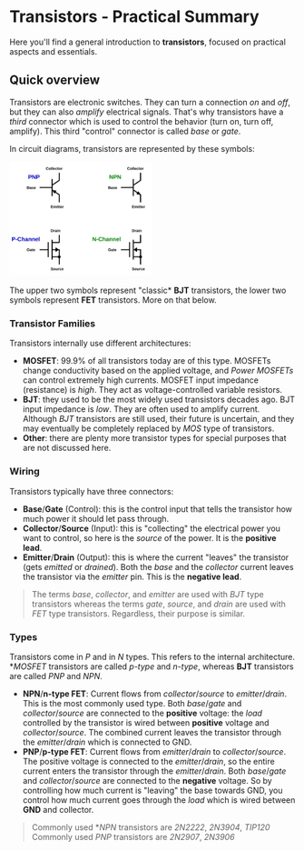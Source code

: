 # Transistors - Practical Summary
Here you'll find a general introduction to **transistors**, focused on practical aspects and essentials. 

## Quick overview
Transistors are electronic switches. They can turn a connection *on* and *off*, but they can also *amplify* electrical signals. That's why transistors have a *third* connector which is used to control the behavior (turn on, turn off, amplify). This third "control" connector is called *base* or *gate*.

In circuit diagrams, transistors are represented by these symbols:

<img src="/Images/transistor_symbols.svg" width="50%" height="50%" />

The upper two symbols represent "classic* **BJT** transistors, the lower two symbols represent **FET** transistors. More on that below. 

### Transistor Families

Transistors internally use different architectures:

* **MOSFET**: 99.9% of all transistors today are of this type. MOSFETs change conductivity based on the applied voltage, and *Power MOSFETs* can control extremely high currents. MOSFET input impedance (resistance) is *high*. They act as voltage-controlled variable resistors.
* **BJT**: they used to be the most widely used transistors decades ago. BJT input impedance is *low*. They are often used to amplify current. Although *BJT* transistors are still used, their future is uncertain, and they may eventually be completely replaced by *MOS* type of transistors.
* **Other**: there are plenty more transistor types for special purposes that are not discussed here.


### Wiring

Transistors typically have three connectors:

* **Base**/**Gate** (Control): this is the control input that tells the transistor how much power it should let pass through. 
* **Collector**/**Source** (Input): this is "collecting" the electrical power you want to control, so here is the *source* of the power. It is the **positive lead**.
* **Emitter**/**Drain** (Output): this is where the current "leaves" the transistor (gets *emitted* or *drained*). Both the *base* and the *collector* current leaves the transistor via the *emitter* pin. This is the **negative lead**. 

> The terms *base*, *collector*, and *emitter* are used with *BJT* type transistors whereas the terms *gate*, *source*, and *drain* are used with *FET* type transistors. Regardless, their purpose is similar.

### Types

Transistors come in *P* and in *N* types. This refers to the internal architecture. **MOSFET* transistors are called *p-type* and *n-type*, whereas **BJT** transistors are called *PNP* and *NPN*.

* **NPN**/**n-type FET**: Current flows from *collector*/*source* to *emitter*/*drain*. This is the most commonly used type. Both *base*/*gate* and *collector*/*source* are connected to the **positive** voltage: the *load* controlled by the transistor is wired between **positive** voltage and *collector*/*source*. The combined current leaves the transistor through the *emitter*/*drain* which is connected to GND.
* **PNP**/**p-type FET**: Current flows from *emitter*/*drain* to *collector*/*source*. The positive voltage is connected to the *emitter*/*drain*, so the entire current enters the transistor through the *emitter*/*drain*. Both *base*/*gate* and *collector*/*source* are connected to the **negative** voltage. So by controlling how much current is "leaving" the base towards GND, you control how much current goes through the *load* which is wired between **GND**  and collector.

> Commonly used **NPN* transistors are *2N2222*, *2N3904*, *TIP120*
> Commonly used *PNP* transistors are *2N2907*, *2N3906*


